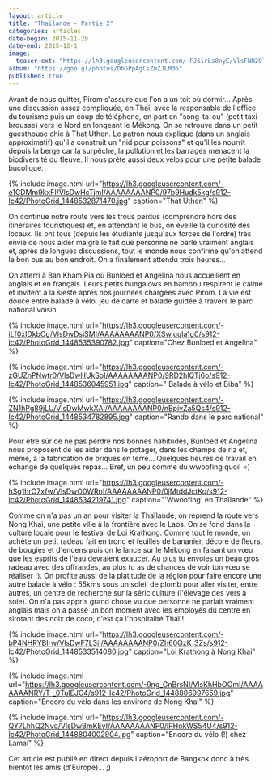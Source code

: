 ```yaml
---
layout: article
title: "Thaïlande - Partie 2"
categories: articles
date-begin: 2015-11-29
date-end: 2015-12-1
image: 
  teaser-ext: "https://lh3.googleusercontent.com/-FJ6irLs8nyE/VlsFNH2OlBI/AAAAAAAANPs/7Djs4g2gih8/s576-Ic42/IMG_20151124_204706%25257E2.jpg"
album: "https://goo.gl/photos/DbGPpAgCsZmZJLMd6"
published: true
---
```


Avant de nous quitter, Pirom s'assure que l'on a un toit où dormir... Après une discussion assez compliquée, en Thaï, avec la responsable de l'office du tourisme puis un coup de téléphone, on part en "song-ta-ou" (petit taxi-brousse) vers le Nord en longeant le Mékong. On se retrouve dans un petit guesthouse chic à That Uthen. Le patron nous explique (dans un anglais approximatif) qu'il a construit un "nid pour poissons" et qu'il les nourrit depuis la berge car la surpêche, la pollution et les barrages menacent la biodiversité du fleuve. Il nous prête aussi deux vélos pour une petite balade bucolique.

{% include image.html url="https://lh3.googleusercontent.com/-e1CDMm9kxFI/VlsDwHcTjmI/AAAAAAAANP0/97b9Hudk5kg/s912-Ic42/PhotoGrid_1448532871470.jpg" caption="That Uthen" %}

On continue notre route vers les trous perdus (comprendre hors des itinéraires touristiques) et, en attendant le bus, on éveille la curiosité des locaux. Ils ont tous (depuis les étudiants jusqu'aux forces de l'ordre) très envie de nous aider malgré le fait que personne ne parle vraiment anglais et, après de longues discussions, tout le monde nous confirme qu'on attend le bon bus au bon endroit. On a finalement attendu trois heures...

On atterri à Ban Kham Pia où Bunloed et Angelina nous accueillent en anglais et en français. Leurs petits bungalows en bambou respirent le calme et invitent à la sieste après nos journées chargées avec Pirom. La vie est douce entre balade à vélo, jeu de carte et balade guidée à travers le parc national voisin.

{% include image.html url="https://lh3.googleusercontent.com/-iLf0xIDkbCg/VlsDwDsjSMI/AAAAAAAANP0/XSwjuuIa1g0/s912-Ic42/PhotoGrid_1448535390782.jpg" caption="Chez Bunloed et Angelina" %}

{% include image.html url="https://lh3.googleusercontent.com/-zGUZnPNwtr0/VlsDwHUkSoI/AAAAAAAANP0/9RD2hlQTj6o/s912-Ic42/PhotoGrid_1448536045951.jpg" caption=" Balade à vélo et Biba" %}

{% include image.html url="https://lh3.googleusercontent.com/-ZN1hPg89jLU/VlsDwMwkXAI/AAAAAAAANP0/nBpivZa5Qs4/s912-Ic42/PhotoGrid_1448534782895.jpg" caption="Rando dans le parc national" %}

Pour être sûr de ne pas perdre nos bonnes habitudes, Bunloed et Angelina nous proposent de les aider dans le potager, dans les champs de riz et, même, à la fabrication de briques en terre... Quelques heures de travail en échange de quelques repas... Bref, un peu comme du wwoofing quoi! =)

{% include image.html url="https://lh3.googleusercontent.com/-hSg1hrO7xfw/VlsDwO0WRnI/AAAAAAAANP0/0jMtddJctKo/s912-Ic42/PhotoGrid_1448534219741.jpg" caption="'Wwoofing' en Thaïlande" %}

Comme on n'a pas un an pour visiter la Thaïlande, on reprend la route vers Nong Khai, une petite ville à la frontière avec le Laos. On se fond dans la culture locale pour le festival de Loi Krathong. Comme tout le monde, on achète un petit radeau fait en tronc et feuilles de bananier, décoré de fleurs, de bougies et d'encens puis on le lance sur le Mékong en faisant un vœu que les esprits de l'eau devraient exaucer. Au plus tu envoies un beau gros radeau avec des offrandes, au plus tu as de chances de voir ton vœu se réaliser ;). On profite aussi de la platitude de la région pour faire encore une autre balade à vélo : 55kms sous un soleil de plomb pour aller visiter, entre autres, un centre de recherche sur la sériciculture (l'élevage des vers à soie). On n'a pas appris grand chose vu que personne ne parlait vraiment anglais mais on a passé un bon moment avec les employés du centre en sirotant des noix de coco, c'est ça l'hospitalité Thaï ! 

{% include image.html url="https://lh3.googleusercontent.com/-bP4NHRYBIrw/VlsDwF7L3iI/AAAAAAAANP0/Zh60QzK_3Zs/s912-Ic42/PhotoGrid_1448533514080.jpg" caption="Loi Krathong à Nong Khai" %}

{% include image.html url="https://lh3.googleusercontent.com/-9ng_GnBrsNI/VlsKhHbOOmI/AAAAAAAANRY/T-_0TulEJC4/s912-Ic42/PhotoGrid_1448806997659.jpg" caption="Encore du vélo dans les environs de Nong Khai" %}

{% include image.html url="https://lh3.googleusercontent.com/-QY7LhhQ2Nvo/VlsDwBmKEyI/AAAAAAAANP0/lPHokWS54U4/s912-Ic42/PhotoGrid_1448804002904.jpg" caption="Encore du vélo (!) chez Lamai" %}

Cet article est publié en direct depuis l'aéroport de Bangkok donc à très bientôt les amis (d'Europe)... ;)



